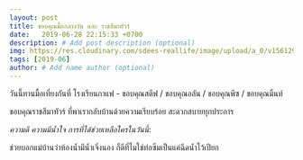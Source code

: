 ```yaml
---
layout: post
title: ขอบคุณมื้อกลางวัน และ ราชสีมาทัวร์
date:   2019-06-28 22:15:33 +0700
description: # Add post description (optional)
img: https://res.cloudinary.com/sdees-reallife/image/upload/a_0/v1561297660/IMG_8242.jpg # Add image post (optional)
tags: [2019-06]
author: # Add name author (optional)
---
```

วันนี้ทานมื้อเที่ยงกันที่ โรงเรียนกาแฟ - ขอบคุณสตีฟ / ขอบคุณอลัน / ขอบคุณพีซ / ขอบคุณมิ้นท์

ขอบคุณราชสีมาทัวร์ ที่พาเรากลับบ้านด้วยความเรียบร้อย สะดวกสบายทุกประการ

<i class="fa fa-child" style="color:plum"></i>

*ความดี ความมีน้ำใจ การที่ได้ช่วยเหลือใครในวันนี้*:

ช่วยบอกแม่บ้านว่าห้องน้ำมีน้ำเจิ่งนอง ก็ดีที่ไมใช่ท่อซีมเป็นแค่ฉีดน้ำไว้เปียก
